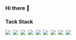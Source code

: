### Hi there 👋

<!--
**limecats0331/limecats0331** is a ✨ _special_ ✨ repository because its `README.md` (this file) appears on your GitHub profile.

Here are some ideas to get you started:

- 🔭 I’m currently working on ...
- 🌱 I’m currently learning ...
- 👯 I’m looking to collaborate on ...
- 🤔 I’m looking for help with ...
- 💬 Ask me about ...
- 📫 How to reach me: ...
- 😄 Pronouns: ...
- ⚡ Fun fact: ...
-->
### Tack Stack

<img src="https://img.shields.io/badge/GitHub-181717?style=for-the-badge&logo=GitHub&logoColor=white"/>&nbsp;
<img src="https://img.shields.io/badge/Java-FFFFF?style=for-the-badge&logo=OpenJdk&logoColor=white"/>&nbsp;
<img src="https://img.shields.io/badge/Spring Boot-6DB33F?style=for-the-badge&logo=SpringBoot&logoColor=white"/>&nbsp;
<img src="https://img.shields.io/badge/Hibernate-59666C?style=for-the-badge&logo=Hibernate&logoColor=white"/>&nbsp;
<img src="https://img.shields.io/badge/MariaDB-003545?style=for-the-badge&logo=MariaDB&logoColor=white"/>&nbsp;
<img src="https://img.shields.io/badge/PostgreSQL-4169E1?style=for-the-badge&logo=PostgreSQL&logoColor=white"/>&nbsp;
<img src="https://img.shields.io/badge/Amazon AWS-232F3E?style=for-the-badge&logo=AmazonAWS&logoColor=white"/>&nbsp;
<img src="https://img.shields.io/badge/Docker-2496ED?style=for-the-badge&logo=Docker&logoColor=white"/>&nbsp;
<img src="https://img.shields.io/badge/Jenkins-D24939?style=for-the-badge&logo=Jenkins&logoColor=white"/>&nbsp;
